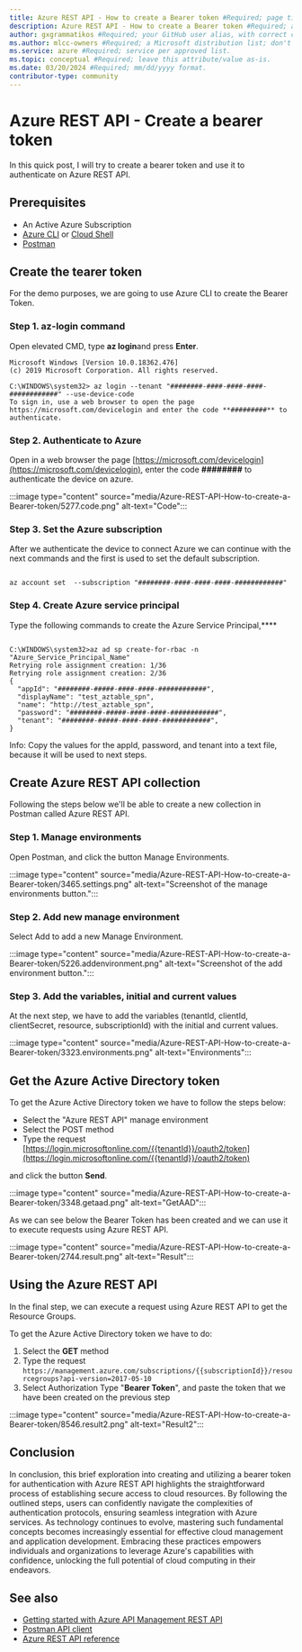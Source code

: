 ```yaml
---
title: Azure REST API - How to create a Bearer token #Required; page title displayed in search results. Don't enclose in quotation marks. 
description: Azure REST API - How to create a Bearer token #Required; article description that's displayed in search results. Don't enclose in quotation marks. Do end with a period.
author: gxgrammatikos #Required; your GitHub user alias, with correct capitalization.
ms.author: mlcc-owners #Required; a Microsoft distribution list; don't change. 
ms.service: azure #Required; service per approved list.
ms.topic: conceptual #Required; leave this attribute/value as-is.
ms.date: 03/20/2024 #Required; mm/dd/yyyy format.
contributor-type: community
---
```


# Azure REST API - Create a bearer token

In this quick post, I will try to create a bearer token and use it to authenticate on Azure REST API.

## Prerequisites

- An Active Azure Subscription
- [Azure CLI](/cli/azure/install-azure-cli) or [Cloud Shell](https://shell.azure.com/)
- [Postman](https://www.getpostman.com/downloads/)

## Create the tearer token

For the demo purposes, we are going to use Azure CLI to create the Bearer Token.

### Step 1. az-login command

Open elevated CMD, type **az login**and press **Enter**.

```azurecli
Microsoft Windows [Version 10.0.18362.476]
(c) 2019 Microsoft Corporation. All rights reserved.
 
C:\WINDOWS\system32> az login --tenant "########-####-####-####-############" --use-device-code
To sign in, use a web browser to open the page https://microsoft.com/devicelogin and enter the code **#########** to authenticate.

```

### Step 2. Authenticate to Azure

Open in a web browser the page [https://microsoft.com/devicelogin](https://microsoft.com/devicelogin), enter the code **########** to authenticate the device on azure.

:::image type="content" source="media/Azure-REST-API-How-to-create-a-Bearer-token/5277.code.png" alt-text="Code":::

### Step 3. Set the Azure subscription

After we authenticate the device to connect Azure we can continue with the next commands and the first is used to set the default subscription.

```azurecli

az account set  --subscription "########-####-####-####-############"

```

### Step 4. Create Azure service principal

Type the following commands to create the Azure Service Principal,****

```azurecli

C:\WINDOWS\system32>az ad sp create-for-rbac -n "Azure_Service_Principal_Name"
Retrying role assignment creation: 1/36
Retrying role assignment creation: 2/36
{
  "appId": "########-#####-####-####-############",
  "displayName": "test_aztable_spn",
  "name": "http://test_aztable_spn",
  "password": "########-#####-####-####-############",
  "tenant": "########-#####-####-####-############",
}

```

Info: Copy the values for the appId, password, and tenant into a text file, because it will be used to next steps.

## Create Azure REST API collection

Following the steps below we'll be able to create a new collection in Postman called Azure REST API.

### Step 1. Manage environments

Open Postman, and click the button Manage Environments.

:::image type="content" source="media/Azure-REST-API-How-to-create-a-Bearer-token/3465.settings.png" alt-text="Screenshot of the manage environments button.":::

### Step 2. Add new manage environment

Select Add to add a new Manage Environment.

:::image type="content" source="media/Azure-REST-API-How-to-create-a-Bearer-token/5226.addenvironment.png" alt-text="Screenshot of the add environment button.":::

### Step 3. Add the variables, initial and current values

At the next step, we have to add the variables (tenantId, clientId, clientSecret, resource, subscriptionId) with the initial and current values.

:::image type="content" source="media/Azure-REST-API-How-to-create-a-Bearer-token/3323.environments.png" alt-text="Environments":::

## Get the Azure Active Directory token

To get the Azure Active Directory token we have to follow the steps below:

- Select the "Azure REST API" manage environment
- Select the POST method
- Type the request [https://login.microsoftonline.com/{{tenantId}}/oauth2/token](https://login.microsoftonline.com/{{tenantId}}/oauth2/token)

and click the button **Send**.

:::image type="content" source="media/Azure-REST-API-How-to-create-a-Bearer-token/3348.getaad.png" alt-text="GetAAD":::

As we can see below the Bearer Token has been created and we can use it to execute requests using Azure REST API.

:::image type="content" source="media/Azure-REST-API-How-to-create-a-Bearer-token/2744.result.png" alt-text="Result":::

## Using the Azure REST API

In the final step, we can execute a request using Azure REST API to get the Resource Groups.

To get the Azure Active Directory token we have to do:

1. Select the **GET** method
1. Type the request `https://management.azure.com/subscriptions/{{subscriptionId}}/resourcegroups?api-version=2017-05-10`
1. Select Authorization Type "**Bearer Token**", and paste the token that we have been created on the previous step

:::image type="content" source="media/Azure-REST-API-How-to-create-a-Bearer-token/8546.result2.png" alt-text="Result2":::

## Conclusion

In conclusion, this brief exploration into creating and utilizing a bearer token for authentication with Azure REST API highlights the straightforward process of establishing secure access to cloud resources. By following the outlined steps, users can confidently navigate the complexities of authentication protocols, ensuring seamless integration with Azure services. As technology continues to evolve, mastering such fundamental concepts becomes increasingly essential for effective cloud management and application development. Embracing these practices empowers individuals and organizations to leverage Azure's capabilities with confidence, unlocking the full potential of cloud computing in their endeavors.

## See also

- [Getting started with Azure API Management REST API](https://azure.microsoft.com/resources/videos/getting-started-with-azure-api-management-rest-api/)
- [Postman API client](https://www.getpostman.com/product/api-client)
- [Azure REST API reference](/rest/api/azure/)